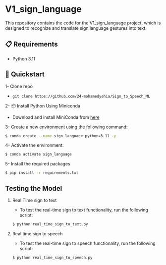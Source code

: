 # V1_sign_language
This repository contains the code for the V1_sign_language project, which is designed to recognize and translate sign language gestures into text.

## 📋 Requirements
- Python 3.11

## 🚀 Quickstart

1- Clone repo
 - `git clone https://github.com/24-mohamedyehia/Sign_to_Speech_ML`

2- 📦 Install Python Using Miniconda
 - Download and install MiniConda from [here](https://www.anaconda.com/docs/getting-started/miniconda/main#quick-command-line-install)

3- Create a new environment using the following command:
```bash
$ conda create --name sign_language python=3.11 -y
```

4- Activate the environment:
```bash
$ conda activate sign_language 
```

5- Install the required packages
```bash
$ pip install -r requirements.txt
```

## Testing the Model

1. Real Time sign to text
   - To test the real-time sign to text functionality, run the following script:
   ```bash
   $ python real_time_sign_to_text.py
   ```

2. Real time sign to speech
   - To test the real-time sign to speech functionality, run the following script:
   ```bash
   $ python real_time_sign_to_speech.py
   ```
